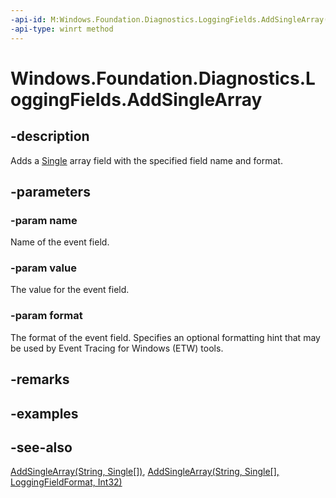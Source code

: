 ```yaml
---
-api-id: M:Windows.Foundation.Diagnostics.LoggingFields.AddSingleArray(System.String,System.Single[],Windows.Foundation.Diagnostics.LoggingFieldFormat)
-api-type: winrt method
---
```


<!-- Method syntax
public void AddSingleArray(System.String name, System.Single[] value, Windows.Foundation.Diagnostics.LoggingFieldFormat format)
-->

# Windows.Foundation.Diagnostics.LoggingFields.AddSingleArray

## -description
Adds a [Single](/dotnet/api/system.single?view=dotnet-uwp-10.0&preserve-view=true) array field with the specified field name and format.

## -parameters
### -param name
Name of the event field.

### -param value
The value for the event field.

### -param format
The format of the event field. Specifies an optional formatting hint that may be used by Event Tracing for Windows (ETW) tools.

## -remarks

## -examples

## -see-also
[AddSingleArray(String, Single\[\])](loggingfields_addsinglearray_1587701985.md), [AddSingleArray(String, Single\[\], LoggingFieldFormat, Int32)](loggingfields_addsinglearray_876261317.md)